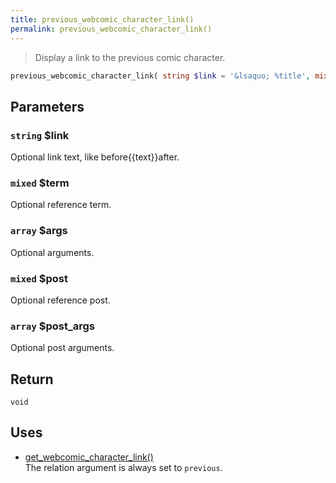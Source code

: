 ```yaml
---
title: previous_webcomic_character_link()
permalink: previous_webcomic_character_link()
---
```


> Display a link to the previous comic character.

```php
previous_webcomic_character_link( string $link = '&lsaquo; %title', mixed $term = null, array $args = [], mixed $post = null, array $post_args = [] ) : void
```

## Parameters

### `string` $link
Optional link text, like before\{\{text}}after.

### `mixed` $term
Optional reference term.

### `array` $args
Optional arguments.

### `mixed` $post
Optional reference post.

### `array` $post_args
Optional post arguments.

## Return

`void`

## Uses
- [get_webcomic_character_link()](get_webcomic_character_link())  
The relation argument is always set to
`previous`.

